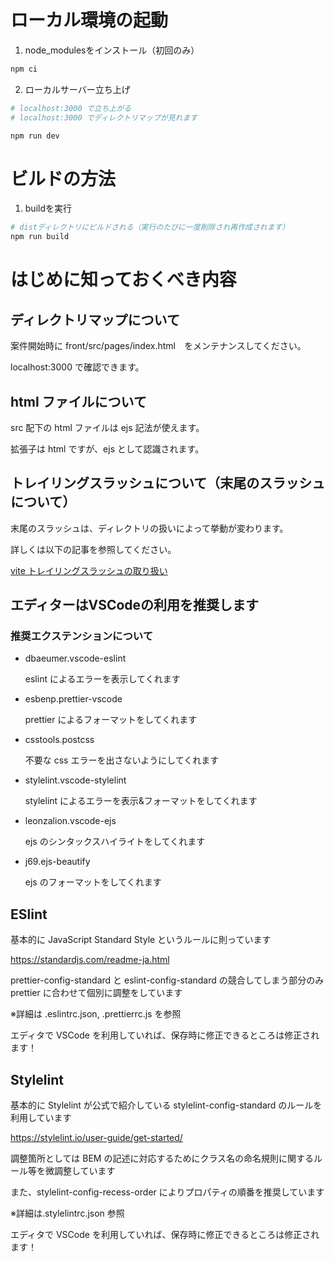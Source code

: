 # ローカル環境の起動

1. node_modulesをインストール（初回のみ）

```bash
npm ci
```

2. ローカルサーバー立ち上げ

```bash
# localhost:3000 で立ち上がる
# localhost:3000 でディレクトリマップが見れます

npm run dev
```

# ビルドの方法

1. buildを実行

```bash
# distディレクトリにビルドされる（実行のたびに一度削除され再作成されます）
npm run build
```

# はじめに知っておくべき内容

## ディレクトリマップについて

案件開始時に front/src/pages/index.html　をメンテナンスしてください。

localhost:3000 で確認できます。

## html ファイルについて

src 配下の html ファイルは ejs 記法が使えます。

拡張子は html ですが、ejs として認識されます。

## トレイリングスラッシュについて（末尾のスラッシュについて）

末尾のスラッシュは、ディレクトリの扱いによって挙動が変わります。

詳しくは以下の記事を参照してください。

[vite トレイリングスラッシュの取り扱い](https://ja.vitejs.dev/guide/migration.html#%E9%96%8B%E7%99%BA%E6%99%82%E3%81%A8%E3%83%95%E3%82%9A%E3%83%AC%E3%83%92%E3%82%99%E3%83%A5%E3%83%BC%E6%99%82%E3%81%AE-html-%E9%85%8D%E4%BF%A1%E5%8B%95%E4%BD%9C%E3%81%AE%E4%B8%80%E8%87%B4%E3%81%99%E3%82%8B%E3%82%88%E3%81%86%E3%81%AB)

## エディターはVSCodeの利用を推奨します

### 推奨エクステンションについて

- dbaeumer.vscode-eslint

  eslint によるエラーを表示してくれます

- esbenp.prettier-vscode

  prettier によるフォーマットをしてくれます

- csstools.postcss

  不要な css エラーを出さないようにしてくれます

- stylelint.vscode-stylelint

  stylelint によるエラーを表示&フォーマットをしてくれます

- leonzalion.vscode-ejs

  ejs のシンタックスハイライトをしてくれます

- j69.ejs-beautify

  ejs のフォーマットをしてくれます

## ESlint

基本的に JavaScript Standard Style というルールに則っています

https://standardjs.com/readme-ja.html

prettier-config-standard と eslint-config-standard の競合してしまう部分のみ prettier に合わせて個別に調整をしています

※詳細は .eslintrc.json, .prettierrc.js を参照

エディタで VSCode を利用していれば、保存時に修正できるところは修正されます！

## Stylelint

基本的に Stylelint が公式で紹介している stylelint-config-standard のルールを利用しています

https://stylelint.io/user-guide/get-started/

調整箇所としては BEM の記述に対応するためにクラス名の命名規則に関するルール等を微調整しています

また、stylelint-config-recess-order によりプロパティの順番を推奨しています

※詳細は.stylelintrc.json 参照

エディタで VSCode を利用していれば、保存時に修正できるところは修正されます！
